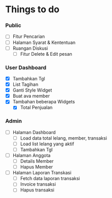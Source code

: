 # Things to do

### Public

- [ ] Fitur Pencarian
- [ ] Halaman Syarat & Kententuan
- [ ] Ruangan Diskusi
  - [ ] Fitur Delete & Edit pesan

### User Dashboard

- [x] Tambahkan Tgl
- [x] List Tagihan
- [x] Ganti Style Widget
- [x] Buat ava member
- [x] Tambahan beberapa Widgets
  - [x] Total Penjualan

### Admin

- [ ] Halaman Dashboard
  - [ ] Load data total lelang, member, transaksi
  - [ ] Load list lelang yang aktif
  - [ ] Tambahkan Tgl
- [ ] Halaman Anggota
  - [ ] Details Member
  - [ ] Hapus Member
- [ ] Halaman Laporan Transkasi
  - [ ] Fetch data laporan transaksi
  - [ ] Invoice transaksi
  - [ ] Hapus transaksi
